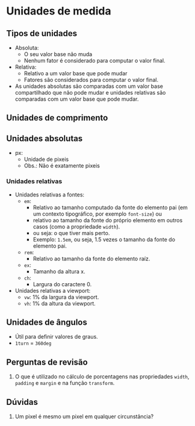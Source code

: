 # Unidades de medida

## Tipos de unidades

- Absoluta:
  - O seu valor base não muda
  - Nenhum fator é considerado para computar o valor final.
- Relativa:
  - Relativo a um valor base que pode mudar
  - Fatores são considerados para computar o valor final.
- As unidades absolutas são comparadas com um valor base compartilhado que não pode mudar e unidades relativas são comparadas com um valor base que pode mudar.

## Unidades de comprimento

## Unidades absolutas

- px:
  - Unidade de pixeis
  - Obs.: Não é exatamente pixeis


### Unidades relativas

- Unidades relativas a fontes:
  - `em`:
    - Relativo ao tamanho computado da fonte do elemento pai (em um contexto tipográfico, por exemplo `font-size`) ou
    - relativo ao tamanho da fonte do próprio elemento em outros casos (como a propriedade `width`).
    - ou seja: o que tiver mais perto.
    - Exemplo: `1.5em`, ou seja, 1.5 vezes o tamanho da fonte do elemento pai.
  - `rem`:
    - Relativo ao tamanho da fonte do elemento raíz.
  - `ex`:
    - Tamanho da altura x.
  - `ch`:
    - Largura do caractere 0.
- Unidades relativas a viewport:
  - `vw`: 1% da largura da viewport.
  - `vh`: 1% da altura da viewport.

## Unidades de ângulos

- Útil para definir valores de graus.
- `1turn` = `360deg`

## Perguntas de revisão

1. O que é utilizado no cálculo de porcentagens nas propriedades `width`, `padding` e `margin` e na função `transform`.

## Dúvidas

1. Um pixel é mesmo um pixel em qualquer circunstância?